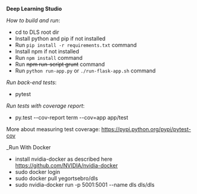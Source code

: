 **Deep Learning Studio**

_How to build and run_:
* cd to DLS root dir
* Install python and pip if not installed
* Run ```pip install -r requirements.txt``` command
* Install npm if not installed
* Run ```npm install``` command
* Run ~~npm run-script grunt~~ command
* Run ```python run-app.py``` or ```./run-flask-app.sh``` command

_Run back-end tests_:
* pytest

_Run tests with coverage report_:
* py.test --cov-report term --cov=app app/test

More about measuring test coverage: https://pypi.python.org/pypi/pytest-cov

_Run With Docker
* install nvidia-docker as described here https://github.com/NVIDIA/nvidia-docker
* sudo docker login
* sudo docker pull yegortsebro/dls
* sudo nvidia-docker  run -p 5001:5001 --name dls dls/dls
